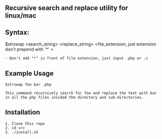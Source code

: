 ##  Recursive search and replace utility for linux/mac

## Syntax:

   $strswap <search_string> <replace_string> <file_extension, just extension don't prepend with '*' >

	- Don't add "*" in front of file extension, just input .php or .c 

## Example Usage

 	$strswap foo bar .php

	This command recursively search for foo and replace the text with bar in all the php files insided the directory and sub-directories.


## Installation

	1. Clone this repo
	2. cd src
 	3. ./install.sh




